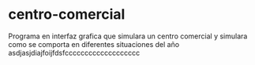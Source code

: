 # centro-comercial
Programa en interfaz grafica que simulara un centro comercial y simulara como se comporta en diferentes situaciones del año
asdjasjdiajfoijfdsfccccccccccccccccccc